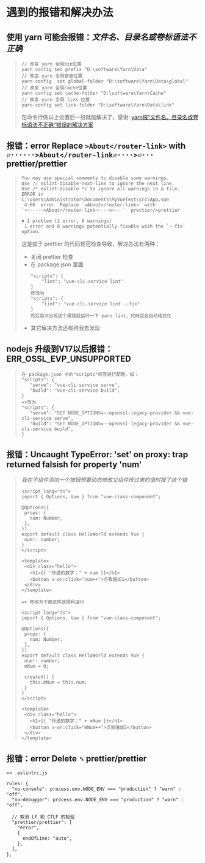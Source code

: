 # 遇到的报错和解决办法

## 使用 yarn 可能会报错：*文件名、目录名或卷标语法不正确*
>```
>// 改变 yarn 全局bin位置
>yarn config set prefix "D:\software\Yarn\Data"
>// 改变 yarn 全局安装位置
>yarn config  set global-folder "D:\software\Yarn\Data\global"
>// 改变 yarn 全局cache位置
>yarn config set cache-folder "D:\software\Yarn\Cache"
>// 改变 yarn 全局 link 位置
>yarn config set link-folder "D:\software\Yarn\Data\link"
>```
>在命令行做以上设置后一般就能解决了，感谢: [yarn报“文件名、目录名或卷标语法不正确”错误的解决方案](https://juejin.cn/post/6844904111570190349)

## 报错：error  Replace `>About</router-link>` with `⏎······>About</router-link⏎····>⏎···`  prettier/prettier
>```
>You may use special comments to disable some warnings.
>Use // eslint-disable-next-line to ignore the next line.
>Use /* eslint-disable */ to ignore all warnings in a file.
>ERROR in
>C:\Users\Administrator\Documents\MyVueTest\src\App.vue
>  4:66  error  Replace `>About</router-link>` with `⏎······>About</router-link⏎····>⏎···`  prettier/>prettier
>
>✖ 1 problem (1 error, 0 warnings)
>  1 error and 0 warnings potentially fixable with the `--fix` option.
>```
>这是由于 prettier 的代码规范检查导致，解决办法有两种：
>- 关闭 prettier 检查
>- 在 package.json 里面
>    ```
>    "scripts": {
>        "lint": "vue-cli-service lint"
>    }
>    修改为
>    "scripts": {
>        "lint": "vue-cli-service lint --fix"
>    }
>    然后每次出现这个报错就运行一下 yarn lint，代码就会自动格式化
>    ```
>- 其它解决方法还有待我去发现

## nodejs 升级到V17以后报错：ERR_OSSL_EVP_UNSUPPORTED
>```
>在 package.json 中的"scripts"标签进行配置，如：
>"scripts": {
>    "serve": "vue-cli-service serve",
>    "build": "vue-cli-service build",
>}
>=>改为
>"scripts": {
>    "serve": "SET NODE_OPTIONS=--openssl-legacy-provider && vue-cli-service serve",
>    "build": "SET NODE_OPTIONS=--openssl-legacy-provider && vue-cli-service build",
>}
>```

## 报错：Uncaught TypeError: 'set' on proxy: trap returned falsish for property 'num'
>*我在子组件添加一个按钮想要动态修改父组件传过来的值时报了这个错*
>```src/components/HelloWorld.vue
><script lang="ts">
>import { Options, Vue } from "vue-class-component";
>
>@Options({
>  props: {
>    num: Number,
>  },
>})
>export default class HelloWorld extends Vue {
>  num!: number;
>}
></script>
>
><template>
>  <div class="hello">
>    <h1>{{ "传递的数字：" + num }}</h1>
>    <button v-on:click="num++">点我值加1</button>
>  </div>
></template>
>
>=> 修改为下面这样就顺利运行
>
><script lang="ts">
>import { Options, Vue } from "vue-class-component";
>
>@Options({
>  props: {
>    num: Number,
>  },
>})
>export default class HelloWorld extends Vue {
>  num!: number;
>  mNum = 0;
>
>  created() {
>    this.mNum = this.num;
>  }
>}
></script>
>
><template>
>  <div class="hello">
>    <h1>{{ "传递的数字：" + mNum }}</h1>
>    <button v-on:click="mNum++">点我值加1</button>
>  </div>
></template>
>```

## 报错：error Delete `␍` prettier/prettier
```
=> .eslintrc.js

rules: {
  "no-console": process.env.NODE_ENV === "production" ? "warn" : "off",
  "no-debugger": process.env.NODE_ENV === "production" ? "warn" : "off",
  
  // 取消 LF 和 CTLF 的检验
  "prettier/prettier": [
    "error",
    {
      endOfLine: "auto",
    },
  ],
},
```
